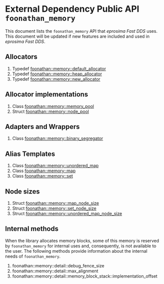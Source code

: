 # **External Dependency Public API** `foonathan_memory`

This document lists the `foonathan_memory` API that *eprosima Fast DDS* uses.
This document will be updated if new features are included and used in *eprosima Fast DDS*.

## Allocators

1. Typedef [foonathan::memory::default_allocator](https://foonathan.net/memory/group__allocator.html#ga10acce2d854fc42fea7306e511d9cd10)
1. Typedef [foonathan::memory::heap_allocator](https://foonathan.net/memory/group__allocator.html#ga22bca7a15392be2aa9be773d838ec4f4)
1. Typedef [foonathan::memory::new_allocator](https://foonathan.net/memory/group__allocator.html#ga0203ba3d8ef46a65c504a6c98e3f7bb5)

## Allocator implementations

1. Class [foonathan::memory::memory_pool](https://foonathan.net/memory/classfoonathan_1_1memory_1_1memory__pool.html)
1. Struct [foonathan::memory::node_pool](https://foonathan.net/memory/structfoonathan_1_1memory_1_1node__pool.html)

## Adapters and Wrappers

1. Class [foonathan::memory::binary_segregator](https://foonathan.net/memory/classfoonathan_1_1memory_1_1binary__segregator.html)


## Alias Templates

1. Class [foonathan::memory::unordered_map](https://foonathan.net/memory/classfoonathan_1_1memory_1_1unordered__map.html)
1. Class [foonathan::memory::map](https://foonathan.net/memory/classfoonathan_1_1memory_1_1map.html)
1. Class [foonathan::memory::set](https://foonathan.net/memory/classfoonathan_1_1memory_1_1set.html)

## Node sizes

1. Struct [foonathan::memory::map_node_size](https://foonathan.net/memory/structfoonathan_1_1memory_1_1map__node__size.html)
1. Struct [foonathan::memory::set_node_size](https://foonathan.net/memory/structfoonathan_1_1memory_1_1set__node__size.html)
1. Struct [foonathan::memory::unordered_map_node_size](https://foonathan.net/memory/structfoonathan_1_1memory_1_1unordered__map__node__size.html)

## Internal methods

When the library allocates memory blocks, some of this memory is reserved by `foonathan_memory` for internal uses and, consequently, is not available to the user.
The following methods provide information about the internal needs of `foonathan_memory`. 

1. foonathan::memory::detail::debug_fence_size
1. foonathan::memory::detail::max_alignment
1. foonathan::memory::detail::memory_block_stack::implementation_offset
